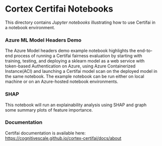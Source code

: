 # Cortex Certifai Notebooks
This directory contains *Jupyter notebooks* illustrating how to use Certifai in a notebook environment.

### Azure ML Model Headers Demo

The Azure Model headers demo example notebook highlights the end-to-end process of running a Certifai fairness evaluation by starting with training, testing, and deploying a sklearn model as a web service with token-based Authentication on Azure, using Azure Containerized Instance(ACI) and launching a Certifai model scan on the deployed model in the same notebook. The example notebook can be run either on local machine or on an Azure-hosted notebook environments.

### SHAP

This notebook will run an explainability analysis using SHAP and graph some summary plots of feature importance.

### Documentation
Certifai documentation is available here: https://cognitivescale.github.io/cortex-certifai/docs/about

